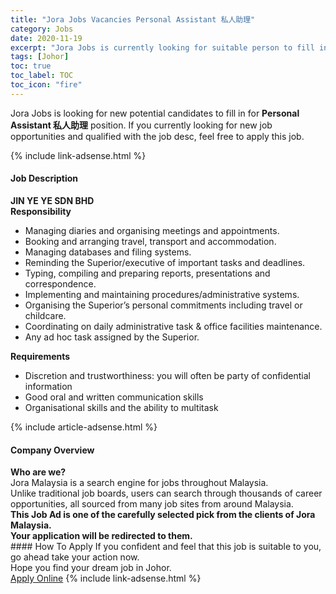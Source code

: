```yaml
---
title: "Jora Jobs Vacancies Personal Assistant 私人助理" 
category: Jobs 
date: 2020-11-19 
excerpt: "Jora Jobs is currently looking for suitable person to fill in the Personal Assistant 私人助理 which positioned at Johor" 
tags: [Johor] 
toc: true 
toc_label: TOC 
toc_icon: "fire" 
--- 
```


<p>Jora Jobs is looking for new potential candidates to fill in for <b>Personal Assistant 私人助理</b> position. If you currently looking for new job opportunities and qualified with the job desc, feel free to apply this job.
</p>{% include link-adsense.html %} 
<div><div><div><h4>Job Description</h4></div></div><div><div><span><div><div><strong>JIN YE YE SDN BHD</strong></div><div><strong>Responsibility</strong></div><ul><li>Managing diaries and organising meetings and appointments.</li><li>Booking and arranging travel, transport and accommodation.</li><li>Managing databases and filing systems.</li><li>Reminding the Superior/executive of important tasks and deadlines.</li><li>Typing, compiling and preparing reports, presentations and correspondence.</li><li>Implementing and maintaining procedures/administrative systems.</li><li>Organising the Superior&#8217;s personal commitments including travel or childcare.</li><li>Coordinating on daily administrative task &amp; office facilities maintenance.</li><li>Any ad hoc task assigned by the Superior.</li></ul><div><strong>Requirements</strong></div><ul><li>Discretion and trustworthiness: you will often be party of confidential information</li><li>Good oral and written communication skills</li><li>Organisational skills and the ability to multitask</li></ul></div></span></div></div></div> 
{% include article-adsense.html %} 
<div><div><div><h4>Company Overview</h4></div></div><div><div><span><div><div>
<strong>Who are we?</strong></div>
<div>
	Jora Malaysia is a search engine for jobs throughout Malaysia.<br>
	Unlike traditional job boards, users can search through thousands of career opportunities, all sourced from many job sites from around Malaysia.&#160;</div>
<div>
<div>
<strong>This Job Ad is one of the carefully selected pick from the clients of Jora Malaysia.</strong></div>
<div>
<strong>Your application will be redirected to them.</strong></div>
</div></div></span></div></div></div> 
#### How To Apply 
If you confident and feel that this job is suitable to you, go ahead take your action now. <br/> 
Hope you find your dream job in Johor. <br/> 
<a href="https://www.jobstreet.com.my/en/job/personal-assistant-私人助理-4427567?jobId=jobstreet-my-job-4427567&sectionRank=5&token=0~5c78bd40-a3ad-4a05-90d9-54ba6c2e3f9c&fr=SRP%20View%20In%20New%20Ta" class="btn btn--info" target="_blank" rel="nofollow noopenner">Apply Online</a> 
{% include link-adsense.html %} 